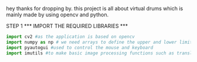 hey thanks for dropping by. this project is all about virtual drums which is mainly made by using opencv and python.

STEP 1
*** IMPORT THE REQUIRED LIBRARIES ***
```python
import cv2 #as the application is based on opencv
import numpy as np # we need arrays to define the upper and lower limits of the colours used. 
import pyautogui #used to control the mouse and keyboard
import imutils #to make basic image processing functions such as translation, rotation, resizing, skeletonization easier with OpenCV.
```


